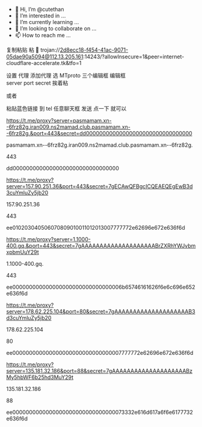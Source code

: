 - 👋 Hi, I’m @cutethan
- 👀 I’m interested in ...
- 🌱 I’m currently learning ...
- 💞️ I’m looking to collaborate on ...
- 📫 How to reach me ...

<!---
cutethan/cutethan is a ✨ special ✨ repository because its `README.md` (this file) appears on your GitHub profile.
You can click the Preview link to take a look at your changes.
--->

复制粘贴 粘 🚀
trojan://2d8ecc18-f454-41ac-9071-05dae90a5094@112.13.205.161:14243/?allowInsecure=1&peer=internet-cloudflare-accelerate.tk&tfo=1


设置 代理 添加代理 选 MTproto 
三个编辑框 编辑框  
server port secret 挨着粘

或者

粘贴蓝色链接 到 tel 任意聊天框 发送 点一下 就可以


https://t.me/proxy?server=pasmamam.xn--6frz82g.iran009.ns2mamad.club.pasmamam.xn--6frz82g.&port=443&secret=dd00000000000000000000000000000000

pasmamam.xn--6frz82g.iran009.ns2mamad.club.pasmamam.xn--6frz82g.

443


dd00000000000000000000000000000000

https://t.me/proxy?server=157.90.251.36&port=443&secret=7gECAwQFBgcICQEAEQEgEwB3d3cuYmluZy5jb20

157.90.251.36

443



ee010203040506070809010011012013007777772e62696e672e636f6d


https://t.me/proxy?server=1.1000-400.gq.&port=443&secret=7gAAAAAAAAAAAAAAAAAAAABrZXRhYWJvbmxpbmUuY29t

1.1000-400.gq.

443

ee000000000000000000000000000000006b65746161626f6e6c696e652e636f6d



https://t.me/proxy?server=178.62.225.104&port=80&secret=7gAAAAAAAAAAAAAAAAAAAAB3d3cuYmluZy5jb20

178.62.225.104

80

ee000000000000000000000000000000007777772e62696e672e636f6d


https://t.me/proxy?server=135.181.32.186&port=88&secret=7gAAAAAAAAAAAAAAAAAAAABzMy5hbWF6b25hd3MuY29t

135.181.32.186

88


ee0000000000000000000000000000000073332e616d617a6f6e6177732e636f6d

